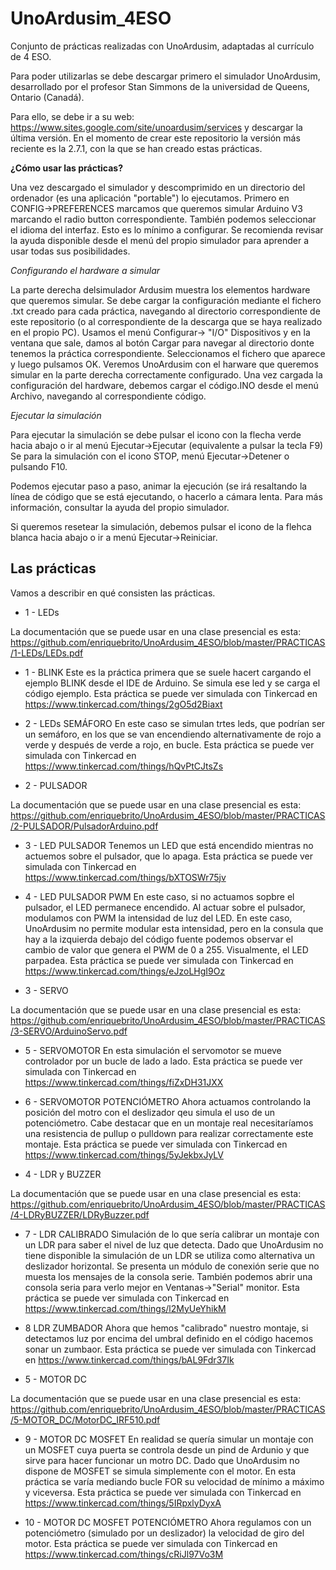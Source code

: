 # UnoArdusim_4ESO
Conjunto de prácticas realizadas con UnoArdusim, adaptadas al currículo de 4 ESO.

Para poder utilizarlas se debe descargar primero el simulador UnoArdusim, desarrollado por el profesor Stan Simmons de la universidad de Queens, Ontario (Canadá).

Para ello, se debe ir a su web:
https://www.sites.google.com/site/unoardusim/services
y descargar la última versión.
En el momento de crear este repositorio la versión más reciente es la 2.7.1, con la que se han creado estas prácticas.

**¿Cómo usar las prácticas?**

Una vez descargado el simulador y descomprimido en un directorio del ordenador (es una aplicación "portable") lo ejecutamos.
Primero en CONFIG->PREFERENCES marcamos que queremos simular Arduino V3 marcando el radio button correspondiente. También podemos seleccionar el idioma del interfaz. Esto es lo mínimo a configurar. Se recomienda revisar la ayuda disponible desde el menú del propio simulador para aprender a usar todas sus posibilidades.

_Configurando el hardware a simular_

La parte derecha delsimulador Ardusim muestra los elementos hardware que queremos simular. Se debe cargar la configuración mediante el fichero .txt creado para cada práctica, navegando al directorio correspondiente de este repositorio (o al correspondiente de la descarga que se haya realizado en el propio PC). Usamos el menú Configurar-> "I/O" Dispositivos y en la ventana que sale, damos al botón Cargar para navegar al directorio donte tenemos la práctica correspondiente. Seleccionamos el fichero que aparece y luego pulsamos OK. Veremos UnoArdusim con el harware que queremos simular en la parte derecha correctamente configurado.
Una vez cargada la configuración del hardware, debemos cargar el código.INO desde el menú Archivo, navegando al correspondiente código.

_Ejecutar la simulación_

Para ejecutar la simulación se debe pulsar el icono con la flecha verde hacia abajo o ir al menú Ejecutar->Ejecutar (equivalente a pulsar la tecla F9)
Se para la simulación con el icono STOP, menú Ejecutar->Detener o pulsando F10.

Podemos ejecutar paso a paso, animar la ejecución (se irá resaltando la línea de código que se está ejecutando, o hacerlo a cámara lenta. Para más información, consultar la ayuda del propio simulador.

Si queremos resetear la simulación, debemos pulsar el icono de la flehca blanca hacia abajo o ir a menú Ejecutar->Reiniciar.

## Las prácticas

Vamos a describir en qué consisten las prácticas.

- 1 - LEDs

La documentación que se puede usar en una clase presencial es esta:
https://github.com/enriquebrito/UnoArdusim_4ESO/blob/master/PRACTICAS/1-LEDs/LEDs.pdf

  * 1 - BLINK
  Este es la práctica primera que se suele hacert cargando el ejemplo BLINK desde el IDE de Arduino. Se simula ese led y se carga el código ejemplo.
  Esta práctica se puede ver simulada con Tinkercad en https://www.tinkercad.com/things/2gO5d2Biaxt

  * 2 - LEDs SEMÁFORO
  En este caso se simulan trtes leds, que podrían ser un semáforo, en los que se van encendiendo alternativamente de rojo a verde y después de verde a rojo, en bucle.
  Esta práctica se puede ver simulada con Tinkercad en https://www.tinkercad.com/things/hQvPtCJtsZs

  
- 2 - PULSADOR

La documentación que se puede usar en una clase presencial es esta:
https://github.com/enriquebrito/UnoArdusim_4ESO/blob/master/PRACTICAS/2-PULSADOR/PulsadorArduino.pdf

  * 3 - LED PULSADOR
  Tenemos un LED que está encendido mientras no actuemos sobre el pulsador, que lo apaga.
  Esta práctica se puede ver simulada con Tinkercad en https://www.tinkercad.com/things/bXTOSWr75jv

  * 4 - LED PULSADOR PWM
  En este caso, si no actuamos sopbre el pulsador, el LED permanece encendido. Al actuar sobre el pulsador, modulamos con PWM la intensidad de luz del LED. En este caso, UnoArdusim no permite modular esta intensidad, pero en la consula que hay a la izquierda debajo del código fuente podemos observar el cambio de valor que genera el PWM de 0 a 255. Visualmente, el LED parpadea.
  Esta práctica se puede ver simulada con Tinkercad en https://www.tinkercad.com/things/eJzoLHgI9Oz
  
- 3 - SERVO

La documentación que se puede usar en una clase presencial es esta:
https://github.com/enriquebrito/UnoArdusim_4ESO/blob/master/PRACTICAS/3-SERVO/ArduinoServo.pdf

  * 5 - SERVOMOTOR
  En esta simulación el servomotor se mueve controlador por un bucle de lado a lado.
  Esta práctica se puede ver simulada con Tinkercad en https://www.tinkercad.com/things/fiZxDH31JXX

  * 6 - SERVOMOTOR POTENCIÓMETRO
  Ahora actuamos controlando la posición del motro con el deslizador qeu simula el uso de un potenciómetro. Cabe destacar que en un montaje real necesitaríamos una resistencia de pullup o pulldown para realizar correctamente este montaje.
  Esta práctica se puede ver simulada con Tinkercad en https://www.tinkercad.com/things/5yJekbxJyLV
  
  
- 4 - LDR y BUZZER

La documentación que se puede usar en una clase presencial es esta:
https://github.com/enriquebrito/UnoArdusim_4ESO/blob/master/PRACTICAS/4-LDRyBUZZER/LDRyBuzzer.pdf

  * 7 - LDR CALIBRADO
  Simulación de lo que sería calibrar un montaje con un LDR para saber el nivel de luz que detecta. Dado que UnoArdusim no tiene disponible la simulación de un LDR se utiliza como alternativa un deslizador horizontal. Se presenta un módulo de conexión serie que no muesta los mensajes de la consola serie. También podemos abrir una consola seria para verlo mejor en Ventanas->"Serial" monitor.
  Esta práctica se puede ver simulada con Tinkercad en https://www.tinkercad.com/things/l2MyUeYhikM

  * 8 LDR ZUMBADOR
  Ahora que hemos "calibrado" nuestro montaje, si detectamos luz por encima del umbral definido en el código hacemos sonar un zumbaor.
  Esta práctica se puede ver simulada con Tinkercad en https://www.tinkercad.com/things/bAL9Fdr37Ik
  
- 5 - MOTOR DC

La documentación que se puede usar en una clase presencial es esta:
https://github.com/enriquebrito/UnoArdusim_4ESO/blob/master/PRACTICAS/5-MOTOR_DC/MotorDC_IRF510.pdf

  * 9 - MOTOR DC MOSFET
  En realidad se quería simular un montaje con un MOSFET cuya puerta se controla desde un pind de Ardunio y que sirve para hacer funcionar un motro DC. Dado que UnoArdusim no dispone de MOSFET se simula simplemente con el motor. En esta práctica se varía mediando bucle FOR su velocidad de mínimo a máximo y viceversa.
  Esta práctica se puede ver simulada con Tinkercad en https://www.tinkercad.com/things/5IRpxlyDyxA

  * 10 - MOTOR DC MOSFET POTENCIÓMETRO
  Ahora regulamos con un potenciómetro (simulado por un deslizador) la velocidad de giro del motor.
  Esta práctica se puede ver simulada con Tinkercad en https://www.tinkercad.com/things/cRiJl97Vo3M
  





